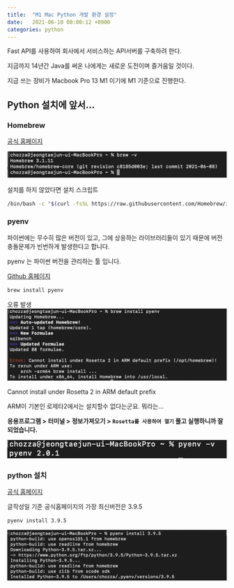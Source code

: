 ```yaml
---
title:  "M1 Mac Python 개발 환경 설정"
date:   2021-06-10 08:00:12 +0900
categories: python
---
```


Fast API를 사용하여 회사에서 서비스하는 API서버를 구축하려 한다.

지금까지 14년간 Java를 써온 나에게는 새로운 도전이며 즐거움일 것이다.

지금 쓰는 장비가 Macbook Pro 13 M1 이기에 M1 기준으로 진행한다.

## Python 설치에 앞서...
### Homebrew
[공식 홈페이지](https://brew.sh/index_ko "Homebrew 공식홈페이지")

![버전확인](/assets/images/2021/06/20210610_01.png "버전확인 결과")

설치를 하지 않았다면 설치 스크립트
```sh
/bin/bash -c "$(curl -fsSL https://raw.githubusercontent.com/Homebrew/install/HEAD/install.sh)"
```

### pyenv

파이썬에는 무수히 많은 버전이 있고, 그에 상응하는 라이브러리들이 있기 때문에 버전충돌문제가 빈번하게 발생한다고 합니다.

pyenv 는 파이썬 버전을 관리하는 툴 입니다.

[Github 홈페이지](https://github.com/pyenv/pyenv)

```sh
brew install pyenv
```

오류 발생
![오류발생](/assets/images/2021/06/20210610_02.png "이런...")

Cannot install under Rosetta 2 in ARM default prefix

ARM이 기본인 로제타2에서는 설치할수 없다는군요. 뭐라는...

__응용프로그램 > 터미널 > 정보가져오기 > `Rosetta를 사용하여 열기` 풀고 실행하니까 잘되었습니다.__

![설치 성공](/assets/images/2021/06/20210610_03.png "pyenv 성공")

### python 설치
[공식 홈페이지](https://www.python.org/)

글작성일 기준 공식홈페이지의 가장 최신버전은 3.9.5

```shell
pyenv install 3.9.5
```

![설치 성공](/assets/images/2021/06/20210610_04.png "python 성공")

